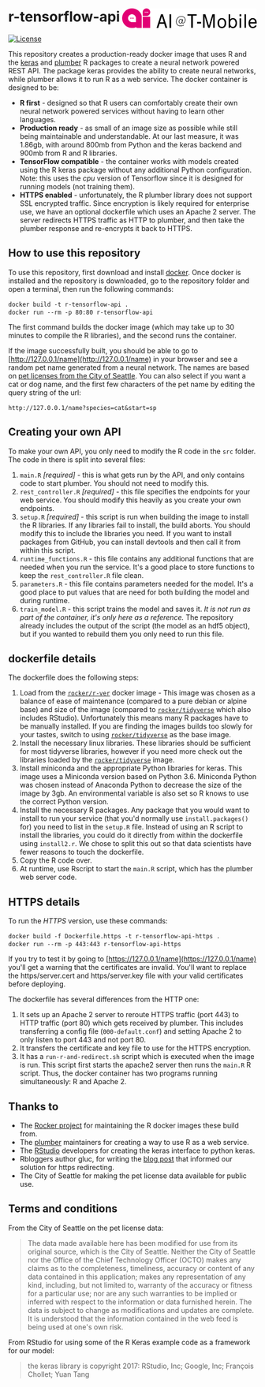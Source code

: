 # r-tensorflow-api <img src="misc/logo.png" align="right" height="40px" />

[![License](https://img.shields.io/badge/License-Apache%202.0-yellowgreen.svg)](LICENSE)


This repository creates a production-ready docker image that uses R and the [keras](https://keras.rstudio.com/) and [plumber](https://github.com/trestletech/plumber) R packages to create a neural network powered REST API. The package keras provides the ability to create neural networks, while plumber allows it to run R as a web service. The docker container is designed to be:

  * __R first__ - designed so that R users can comfortably create their own neural network powered services without having to learn other languages.
  * __Production ready__ - as small of an image size as possible while still being maintainable and understandable. At our last measure, it was 1.86gb, with around 800mb from Python and the keras backend and 900mb from R and R libraries.
  * __TensorFlow compatible__ - the container works with models created using the R keras package without any additional Python configuration. Note: this uses the _cpu_ version of Tensorflow since it is designed for running models (not training them).
  * __HTTPS enabled__ - unfortunately, the R plumber library does not support SSL encrypted traffic. Since encryption is likely required for enterprise use, we have an optional dockerfile which uses an Apache 2 server. The server redirects HTTPS traffic as HTTP to plumber, and then take the plumber response and re-encrypts it back to HTTPS.


## How to use this repository

To use this repository, first download and install [docker](https://www.docker.com/get-started). Once docker is installed and the repository is downloaded, go to the repository folder and open a terminal, then run the following commands:

```
docker build -t r-tensorflow-api .
docker run --rm -p 80:80 r-tensorflow-api
```

The first command builds the docker image (which may take up to 30 minutes to compile the R libraries), and the second runs the container.

If the image successfully built, you should be able to go to [http://127.0.0.1/name](http://127.0.0.1/name) in your browser and see a random pet name generated from a neural network. The names are based on [pet licenses from the City of Seattle](https://data.seattle.gov/Community/Seattle-Pet-Licenses/jguv-t9rb). You can also select if you want a cat or dog name, and the first few characters of the pet name by editing the query string of the url:

```
http://127.0.0.1/name?species=cat&start=sp
```

## Creating your own API

To make your own API, you only need to modify the R code in the `src` folder. The code in there is split into several files:

  1. `main.R` _[required]_ - this is what gets run by the API, and only contains code to start plumber. You should not need to modify this.
  2. `rest_controller.R` _[required]_ - this file specifies the endpoints for your web service. You should modify this heavily as you create your own endpoints.
  6. `setup.R` _[required]_ - this script is run when building the image to install the R libraries. If any libraries fail to install, the build aborts. You should modify this to include the libraries you need. If you want to install packages from GitHub, you can install devtools and then call it from within this script.
  3. `runtime_functions.R` - this file contains any additional functions that are needed when you run the service. It's a good place to store functions to keep the `rest_controller.R` file clean.
  4. `parameters.R` - this file contains parameters needed for the model. It's a good place to put values that are need for both building the model and during runtime.
  5. `train_model.R` - this script trains the model and saves it. _It is not run as part of the container, it's only here as a reference._ The repository already includes the output of the script (the model as an hdf5 object), but if you wanted to rebuild them you only need to run this file.


## dockerfile details

The dockerfile does the following steps:

  1. Load from the [`rocker/r-ver`](https://hub.docker.com/r/rocker/r-ver/) docker image - This image was chosen as a balance of ease of maintenance (compared to a pure debian or alpine base) and size of the image (compared to [`rocker/tidyverse`](https://hub.docker.com/r/rocker/tidyverse/) which also includes RStudio). Unfortunately this means many R packages have to be manually installed. If you are finding the images builds too slowly for your tastes, switch to using [`rocker/tidyverse`](https://hub.docker.com/r/rocker/tidyverse/) as the base image.
  3. Install the necessary linux libraries. These libraries should be sufficient for most tidyverse libraries, however if you need more check out the libraries loaded by the [`rocker/tidyverse`](https://hub.docker.com/r/rocker/tidyverse/) image.
  4. Install miniconda and the appropriate Python libraries for keras. This image uses a Miniconda version based on Python 3.6. Miniconda Python was chosen instead of Anaconda Python to decrease the size of the image by 3gb. An environmental variable is also set so R knows to use the correct Python version.
  3. Install the necessary R packages. Any package that you would want to install to run your service (that you'd normally use `install.packages()` for) you need to list in the `setup.R` file. Instead of using an R script to install the libraries, you could do it directly from within the dockerfile using `install2.r`. We chose to split this out so that data scientists have fewer reasons to touch the dockerfile.
  5. Copy the R code over.
  6. At runtime, use Rscript to start the `main.R` script, which has the plumber web server code.

## HTTPS details

To run the _HTTPS_ version, use these commands:
```
docker build -f Dockerfile.https -t r-tensorflow-api-https .
docker run --rm -p 443:443 r-tensorflow-api-https
```

If you try to test it by going to [https://127.0.0.1/name](https://127.0.0.1/name) you'll get a warning that the certificates are invalid. You'll want to replace the https/server.cert and https/server.key file with your valid certificates before deploying.

The dockerfile has several differences from the HTTP one:

  1. It sets up an Apache 2 server to reroute HTTPS traffic (port 443) to HTTP traffic (port 80) which gets received by plumber. This includes transferring a config file (`000-default.conf`) and setting Apache 2 to only listen to port 443 and not port 80.
  2. It transfers the certificate and key file to use for the HTTPS encryption.
  3. It has a `run-r-and-redirect.sh` script which is executed when the image is run. This script first starts the apache2 server then runs the `main.R` R script. Thus, the docker container has two programs running simultaneously: R and Apache 2.

## Thanks to

  * The [Rocker project](https://www.rocker-project.org/) for maintaining the R docker images these build from.
  * The [plumber](https://github.com/trestletech/plumber) maintainers for creating a way to use R as a web service.
  * The [RStudio](https://www.rstudio.com/) developers for creating the keras interface to python keras.
  * Rbloggers author gluc, for writing the [blog post](https://www.r-bloggers.com/shiny-https-securing-shiny-open-source-with-ssl/) that informed our solution for https redirecting.
  * The City of Seattle for making the pet license data available for public use.

## Terms and conditions

From the City of Seattle on the pet license data:

> The data made available here has been modified for use from its original source, which is the City of Seattle. Neither the City of Seattle nor the Office of the Chief Technology Officer (OCTO) makes any claims as to the completeness, timeliness, accuracy or content of any data contained in this application; makes any representation of any kind, including, but not limited to, warranty of the accuracy or fitness for a particular use; nor are any such warranties to be implied or inferred with respect to the information or data furnished herein. The data is subject to change as modifications and updates are complete. It is understood that the information contained in the web feed is being used at one's own risk.

From RStudio for using some of the R Keras example code as a framework for our model:

> the keras library is copyright 2017: RStudio, Inc; Google, Inc; François Chollet; Yuan Tang
